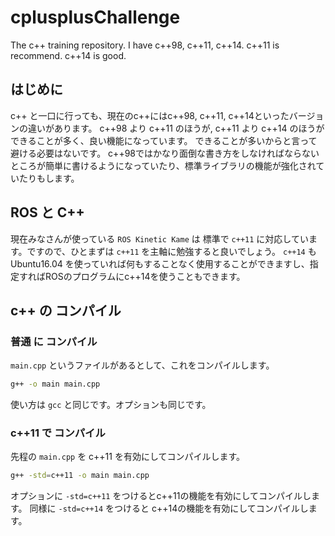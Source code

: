 # cplusplusChallenge
The c++ training repository. I have c++98, c++11, c++14. c++11 is recommend. c++14 is good.

## はじめに
c++ と一口に行っても、現在のc++にはc++98, c++11, c++14といったバージョンの違いがあります。
c++98 より c++11 のほうが, c++11 より c++14 のほうができることが多く、良い機能になっています。
できることが多いからと言って避ける必要はないです。
c++98ではかなり面倒な書き方をしなければならないところが簡単に書けるようになっていたり、標準ライブラリの機能が強化されていたりもします。

## ROS と C++
現在みなさんが使っている `ROS Kinetic Kame` は 標準で `c++11` に対応しています。ですので、ひとまずは `c++11` を主軸に勉強すると良いでしょう。 `c++14` も Ubuntu16.04 を使っていれば何もすることなく使用することができますし、指定すればROSのプログラムにc++14を使うこともできます。

## c++ の コンパイル
### 普通 に コンパイル
`main.cpp` というファイルがあるとして、これをコンパイルします。

```bash
g++ -o main main.cpp
```

使い方は `gcc` と同じです。オプションも同じです。

### c++11 で コンパイル
先程の `main.cpp` を c++11 を有効にしてコンパイルします。

```bash
g++ -std=c++11 -o main main.cpp
```

オプションに `-std=c++11` をつけるとc++11の機能を有効にしてコンパイルします。
同様に `-std=c++14` をつけると c++14の機能を有効にしてコンパイルします。
